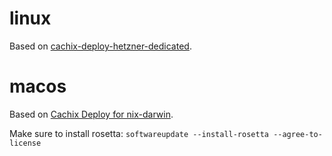 # linux

Based on [cachix-deploy-hetzner-dedicated](https://github.com/cachix/cachix-deploy-hetzner-dedicacted).


# macos 

Based on [Cachix Deploy for nix-darwin](https://docs.cachix.org/deploy/running-an-agent/darwin).

Make sure to install rosetta: `softwareupdate --install-rosetta --agree-to-license`